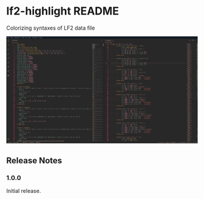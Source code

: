 # lf2-highlight README

Colorizing syntaxes of LF2 data file

![Screenshot](img.png)

## Release Notes

### 1.0.0

Initial release.
